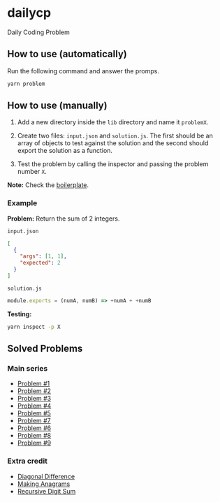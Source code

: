 # dailycp

Daily Coding Problem

## How to use (automatically)

Run the following command and answer the promps.

```sh
yarn problem
```

## How to use (manually)

1. Add a new directory inside the `lib` directory and name it `problemX`.

2. Create two files: `input.json` and `solution.js`. The first should be an
   array of objects to test against the solution and the second should export
   the solution as a function.

3. Test the problem by calling the inspector and passing the problem number `X`.

**Note:** Check the [boilerplate][boilerplate].

### Example

**Problem:** Return the sum of 2 integers.

`input.json`

```json
[
  {
    "args": [1, 1],
    "expected": 2
  }
]
```

`solution.js`

```js
module.exports = (numA, numB) => +numA + +numB
```

**Testing:**

```sh
yarn inspect -p X
```

## Solved Problems

### Main series

- [Problem #1][1]
- [Problem #2][2]
- [Problem #3][3]
- [Problem #4][4]
- [Problem #5][5]
- [Problem #7][7]
- [Problem #6][6]
- [Problem #8][8]
- [Problem #9][9]

### Extra credit

- [Diagonal Difference][diagonaldifference]
- [Making Anagrams][makinganagrams]
- [Recursive Digit Sum][recursivedigitsum]

<!-- References -->

[boilerplate]: ./lib/boilerplate
[1]: ./lib/problem1
[2]: ./lib/problem2
[3]: ./lib/problem3
[4]: ./lib/problem4
[5]: ./lib/problem5
[7]: ./lib/problem7
[6]: ./lib/problem6
[8]: ./lib/problem8
[9]: ./lib/problem9
[diagonaldifference]: ./lib/problemDiagonalDifference
[makinganagrams]: ./lib/problemMakingAnagrams
[recursivedigitsum]: ./lib/problemRecursiveDigitSum
